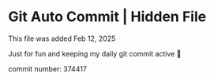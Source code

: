 # Git Auto Commit | Hidden File

This file was added Feb 12, 2025

Just for fun and keeping my daily git commit active 🤪

commit number: 374417
